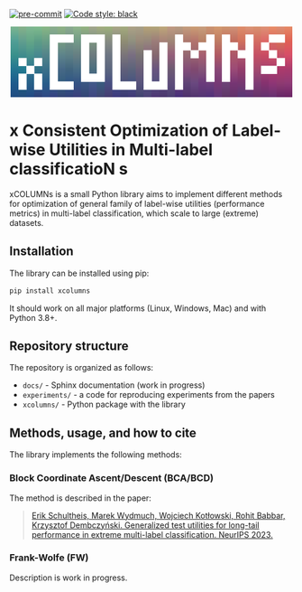[![pre-commit](https://img.shields.io/badge/pre--commit-enabled-brightgreen?logo=pre-commit&logoColor=white)](https://pre-commit.com/) [![Code style: black](https://img.shields.io/badge/code%20style-black-000000.svg)](https://github.com/psf/black)

<p align="center">
  <img src="https://raw.githubusercontent.com/mwydmuch/xCOLUMNs/master/xCOLUMNs_logo.png" width="500px"/>
</p>

# x **Consistent Optimization of Label-wise Utilities in Multi-label classificatioN** s

xCOLUMNs is a small Python library aims to implement different methods for optimization of general family of label-wise utilities (performance metrics) in multi-label classification, which scale to large (extreme) datasets.


## Installation

The library can be installed using pip:
```sh
pip install xcolumns
```
It should work on all major platforms (Linux, Windows, Mac) and with Python 3.8+.


## Repository structure

The repository is organized as follows:
- `docs/` - Sphinx documentation (work in progress)
- `experiments/` - a code for reproducing experiments from the papers
- `xcolumns/` - Python package with the library


## Methods, usage, and how to cite

The library implements the following methods:

### Block Coordinate Ascent/Descent (BCA/BCD)

The method is described in the paper:
> [Erik Schultheis, Marek Wydmuch, Wojciech Kotłowski, Rohit Babbar, Krzysztof Dembczyński. Generalized test utilities for long-tail performance in
extreme multi-label classification. NeurIPS 2023.](https://arxiv.org/abs/2311.05081)


### Frank-Wolfe (FW)

Description is work in progress.
